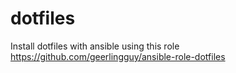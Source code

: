 # dotfiles

Install dotfiles with ansible using this role <https://github.com/geerlingguy/ansible-role-dotfiles>
